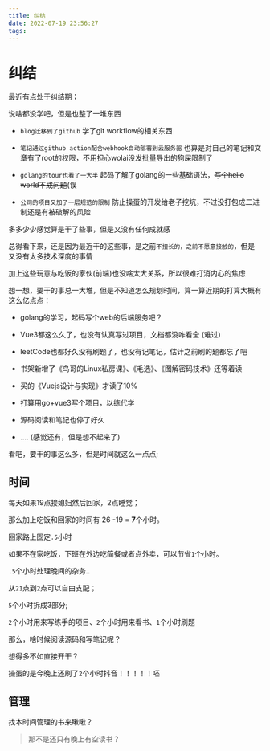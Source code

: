 ```yaml
---
title: 纠结
date: 2022-07-19 23:56:27
tags:
---
```


# 纠结

最近有点处于纠结期；

说啥都没学吧，但是也整了一堆东西

- `blog迁移到了github`  学了git workflow的相关东西

- `笔记通过github action配合webhook自动部署到云服务器` 也算是对自己的笔记和文章有了root的权限，不用担心wolai没发批量导出的狗屎限制了

- `golang的tour也看了一大半`  起码了解了golang的一些基础语法，~~写个hello world不成问题~~(误

- `公司的项目又加了一层规范的限制` 防止操蛋的开发给老子挖坑，不过没打包成二进制还是有被破解的风险

多多少少感觉算是干了些事，但是又没有任何成就感

总得看下来，还是因为最近干的这些事，是之前`不擅长的，之前不愿意接触的`，但是又没有太多技术深度的事情

加上这些玩意与吃饭的家伙(前端)也没啥太大关系，所以很难打消内心的焦虑

想一想，要干的事总一大堆，但是不知道怎么规划时间，算一算近期的打算大概有这么亿点点：

- golang的学习，起码写个web的后端服务吧？

- Vue3都这么久了，也没有认真写过项目，文档都没咋看全  (难过)

- leetCode也都好久没有刷题了，也没有记笔记，估计之前刷的题都忘了吧

- 书架新增了《鸟哥的Linux私房课》、《毛选》、《图解密码技术》还等着读

- 买的《Vuejs设计与实现》才读了10%

- 打算用go+vue3写个项目，以练代学

- 源码阅读和笔记也停了好久

- .... (感觉还有，但是想不起来了)


看吧，要干的事这么多，但是时间就这么一点点;


## 时间

每天如果19点接媳妇然后回家，2点睡觉；

那么加上吃饭和回家的时间有 26 -19 = **7**个小时。

回家路上固定`.5`小时

如果不在家吃饭，下班在外边吃简餐或者点外卖，可以节省`1`个小时。

`.5`个小时处理晚间的杂务..

从`21`点到`2`点可以自由支配；

`5`个小时拆成3部分;

`2`个小时用来写练手的项目、`2`个小时用来看书、`1`个小时刷题

那么，啥时候阅读源码和写笔记呢？

想得多不如直接开干？

操蛋的是今晚上还刷了`2`个小时抖音！！！！！呸

## 管理

找本时间管理的书来瞅瞅？

> 那不是还只有晚上有空读书？
